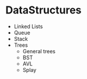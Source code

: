 # DataStructures
* Linked Lists
* Queue
* Stack
* Trees
   * General trees
   * BST
   * AVL
   * Splay
